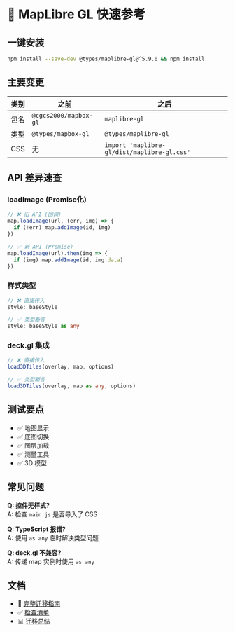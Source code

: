 <!--
 * @Author: Do not edit
 * @Date: 2025-10-20 22:45:12
 * @LastEditors: 王志博
 * @LastEditTime: 2025-10-20 22:45:15
 * @Description: 
-->
# 🚀 MapLibre GL 快速参考

## 一键安装

```bash
npm install --save-dev @types/maplibre-gl@^5.9.0 && npm install
```

## 主要变更

| 类别 | 之前 | 之后 |
|------|------|------|
| 包名 | `@cgcs2000/mapbox-gl` | `maplibre-gl` |
| 类型 | `@types/mapbox-gl` | `@types/maplibre-gl` |
| CSS | 无 | `import 'maplibre-gl/dist/maplibre-gl.css'` |

## API 差异速查

### loadImage (Promise化)

```typescript
// ❌ 旧 API (回调)
map.loadImage(url, (err, img) => {
  if (!err) map.addImage(id, img)
})

// ✅ 新 API (Promise)
map.loadImage(url).then(img => {
  if (img) map.addImage(id, img.data)
})
```

### 样式类型

```typescript
// ❌ 直接传入
style: baseStyle

// ✅ 类型断言
style: baseStyle as any
```

### deck.gl 集成

```typescript
// ❌ 直接传入
load3DTiles(overlay, map, options)

// ✅ 类型断言
load3DTiles(overlay, map as any, options)
```

## 测试要点

- ✅ 地图显示
- ✅ 底图切换
- ✅ 图层加载
- ✅ 测量工具
- ✅ 3D 模型

## 常见问题

**Q: 控件无样式?**  
A: 检查 `main.js` 是否导入了 CSS

**Q: TypeScript 报错?**  
A: 使用 `as any` 临时解决类型问题

**Q: deck.gl 不兼容?**  
A: 传递 map 实例时使用 `as any`

## 文档

- 📖 [完整迁移指南](./MAPLIBRE_MIGRATION_GUIDE.md)
- ✅ [检查清单](./MIGRATION_CHECKLIST.md)
- 📊 [迁移总结](./MIGRATION_SUMMARY.md)
